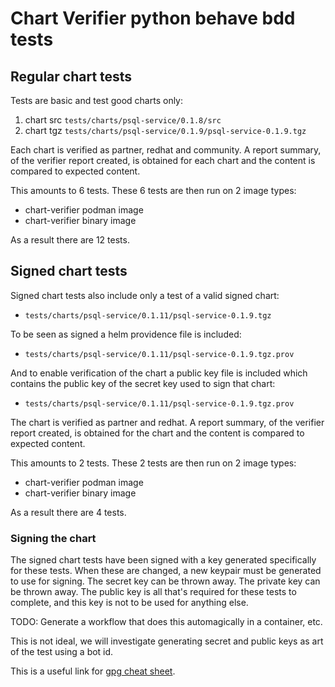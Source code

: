 # Chart Verifier python behave bdd tests

## Regular chart tests

Tests are basic and test good charts only:
1. chart src ```tests/charts/psql-service/0.1.8/src```
2. chart tgz ```tests/charts/psql-service/0.1.9/psql-service-0.1.9.tgz```

Each chart is verified as partner, redhat and community. A report summary, of the verifier report created, is obtained for each chart and the content is compared to expected content. 

This amounts to 6 tests. These 6 tests are then run on 2 image types:
- chart-verifier podman image
- chart-verifier binary image

As a result there are 12 tests.

## Signed chart tests

Signed chart tests also include only a test of a valid signed chart:
   - ```tests/charts/psql-service/0.1.11/psql-service-0.1.9.tgz```

To be seen as signed a helm providence file is included:
   - ```tests/charts/psql-service/0.1.11/psql-service-0.1.9.tgz.prov```

And to enable verification of the chart a public key file is included which contains the public key of the secret key used to sign that chart:
   - ```tests/charts/psql-service/0.1.11/psql-service-0.1.9.tgz.prov```

The chart is verified as partner and redhat. A report summary, of the verifier report created, is obtained for the chart and the content is compared to expected content.

This amounts to 2 tests. These 2 tests are then run on 2 image types:
- chart-verifier podman image
- chart-verifier binary image

As a result there are 4 tests.

### Signing the chart

The signed chart tests have been signed with a key generated specifically for
these tests. When these are changed, a new keypair must be generated to use for
signing. The secret key can be thrown away. The private key can be thrown away.
The public key is all that's required for these tests to complete, and this key
is not to be used for anything else.

TODO: Generate a workflow that does this automagically in a container, etc.

This is not ideal, we will investigate generating secret and public keys as art of the test using a bot id. 

This is a useful link for [gpg cheat sheet](http://irtfweb.ifa.hawaii.edu/~lockhart/gpg/).